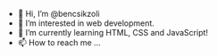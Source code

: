 - 👋 Hi, I’m @bencsikzoli
- 👀 I’m interested in web development.
- 🌱 I’m currently learning HTML, CSS and JavaScript!
- 📫 How to reach me ...

<!---
bencsikzoli/bencsikzoli is a ✨ special ✨ repository because its `README.md` (this file) appears on your GitHub profile.
You can click the Preview link to take a look at your changes.
--->
